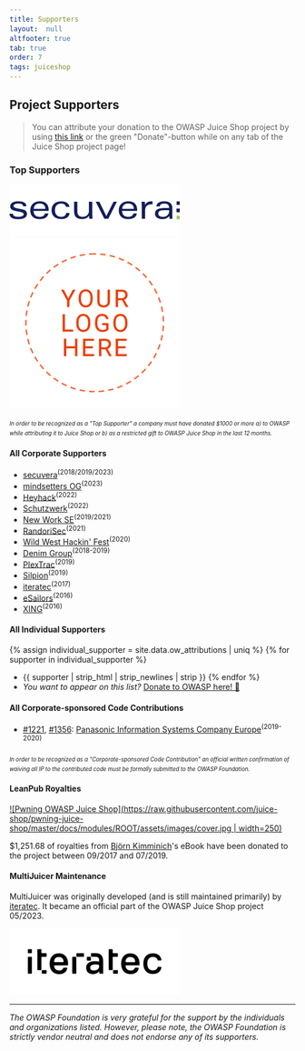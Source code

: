 ```yaml
---
title: Supporters
layout:  null
altfooter: true
tab: true
order: 7
tags: juiceshop
---
```


## Project Supporters

> You can attribute your donation to the OWASP Juice Shop project by
> using
> [this link](/donate?reponame=www-project-juice-shop&title=OWASP+Juice+Shop)<!-- @IGNORE PREVIOUS: link -->
> or the green "Donate"-button while on any tab of the Juice Shop
> project page!

### Top Supporters

[![Secuvera](assets/images/secuveraLogo.png)](https://www.secuvera.de/) <!-- logo expiration: 30.06.2024 -->
[![Your company name](assets/images/yourlogo_logo.png)](https://owasp.org/www-project-juice-shop/#div-supporters) <!-- logo expiration: 31.12.2099 -->

<small><small>_In order to be recognized as a "Top Supporter" a company
must have donated $1000 or more a) to OWASP while attributing it to
Juice Shop or b) as a restricted gift to OWASP Juice Shop in the last 12
months._</small></small>

#### All Corporate Supporters

* [secuvera](https://www.secuvera.de/)<sup>(2018/2019/2023)</sup> <!-- >=1000€ @ 01.06.2023 -->
* [mindsetters OG](https://www.mindsetters.com/)<sup>(2023)</sup>
* [Heyhack](https://heyhack.com)<sup>(2022)</sup>
* [Schutzwerk](https://www.schutzwerk.com/)<sup>(2022)</sup>
* [New Work SE](https://www.new-work.se/en/about-new-work-se)<sup>(2019/2021)</sup>
  <!-- >=1000€ @ 19.12.2019 & 10.12.2021 -->
* [RandoriSec](https://randorisec.fr/)<sup>(2021)</sup>
* [Wild West Hackin' Fest](https://wildwesthackinfest.com/)<sup>(2020)</sup>
  <!-- >=1000€ @ 03.08.2020 -->
* [Denim Group](http://www.denimgroup.com/)<sup>(2018-2019)</sup> <!--
  \>=1000€ @ 26.08.2018 & 20.09.2019 -->
* [PlexTrac](https://plextrac.com)<sup>(2019)</sup>
* [Silpion](https://silpion.de)<sup>(2019)</sup>
* [iteratec](https://www.iteratec.de/)<sup>(2017)</sup> <!-- >=1000€ @
  30.11.2017 -->
* [eSailors](https://www.esailors.de/)<sup>(2016)</sup> <!-- >=1000€ @
  31.07.2017 -->
* [XING](https://corporate.xing.com/en/about-xing/security/)<sup>(2016)</sup> <!-- >=1000€ @ 26.09.2016 -->

#### All Individual Supporters

{% assign individual_supporter = site.data.ow_attributions | uniq %}
{% for supporter in individual_supporter %}
* {{ supporter | strip_html | strip_newlines | strip }}
{% endfor %}
* _You want to appear on this list?_
  [Donate to OWASP here! 🤲](/donate?reponame=www-project-juice-shop&title=OWASP+Juice+Shop)<!-- @IGNORE PREVIOUS: link -->

#### All Corporate-sponsored Code Contributions

* [#1221](https://github.com/juice-shop/juice-shop/pull/1221),
  [#1356](https://github.com/juice-shop/juice-shop/pull/1356):
  [Panasonic Information Systems Company Europe](https://application.job.panasonic.eu/data/ruP0pHQvHrGZJKvL/rc.php?nav=jobsearch&custval12=ite&lang=EN&custval11=PBSEU_GER)<sup>(2019-2020)</sup>

<small><small>_In order to be recognized as a "Corporate-sponsored Code
Contribution" an official written confirmation of waiving all IP to the
contributed code must be formally submitted to the OWASP
Foundation._</small></small>

#### LeanPub Royalties

[![Pwning OWASP Juice Shop](https://raw.githubusercontent.com/juice-shop/pwning-juice-shop/master/docs/modules/ROOT/assets/images/cover.jpg | width=250)](https://leanpub.com/juice-shop)

$1,251.68 of royalties from
[Björn Kimminich](https://kimminich.de)'s eBook have been donated to the
project between 09/2017 and 07/2019.

#### MultiJuicer Maintenance

MultiJuicer was originally developed (and is still maintained primarily) by [iteratec](https://www.iteratec.com/en/). It became an official part of the OWASP Juice Shop project 05/2023.

![iteratec](assets/images/iteratec-logo.png)

---

_The OWASP Foundation is very grateful for the support by the
individuals and organizations listed. However, please note, the OWASP
Foundation is strictly vendor neutral and does not endorse any of its
supporters._
